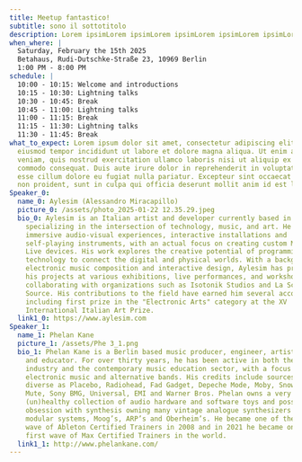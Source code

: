```yaml
---
title: Meetup fantastico!
subtitle: sono il sottotitolo
description: Lorem ipsimLorem ipsimLorem ipsimLorem ipsimLorem ipsimLorem ipsim
when_where: |
  Saturday, February the 15th 2025
  Betahaus, Rudi-Dutschke-Straße 23, 10969 Berlin
  1:00 PM - 8:00 PM
schedule: |
  10:00 - 10:15: Welcome and introductions
  10:15 - 10:30: Lightning talks
  10:30 - 10:45: Break
  10:45 - 11:00: Lightning talks
  11:00 - 11:15: Break
  11:15 - 11:30: Lightning talks
  11:30 - 11:45: Break
what_to_expect: Lorem ipsum dolor sit amet, consectetur adipiscing elit, sed do
  eiusmod tempor incididunt ut labore et dolore magna aliqua. Ut enim ad minim
  veniam, quis nostrud exercitation ullamco laboris nisi ut aliquip ex ea
  commodo consequat. Duis aute irure dolor in reprehenderit in voluptate velit
  esse cillum dolore eu fugiat nulla pariatur. Excepteur sint occaecat cupidatat
  non proident, sunt in culpa qui officia deserunt mollit anim id est laborum.
Speaker_0:
  name_0: Aylesim (Alessandro Miracapillo)
  picture_0: /assets/photo_2025-01-22 12.35.29.jpeg
  bio_0: Aylesim is an Italian artist and developer currently based in Berlin,
    specializing in the intersection of technology, music, and art. He creates
    immersive audio-visual experiences, interactive installations and
    self-playing instruments, with an actual focus on creating custom Max for
    Live devices. His work explores the creative potential of programming and
    technology to connect the digital and physical worlds. With a background in
    electronic music composition and interactive design, Aylesim has presented
    his projects at various exhibitions, live performances, and workshops,
    collaborating with organizations such as Isotonik Studios and La Scuola Open
    Source. His contributions to the field have earned him several accolades,
    including first prize in the "Electronic Arts" category at the XV
    International Italian Art Prize.
  link1_0: https://www.aylesim.com
Speaker_1:
  name_1: Phelan Kane
  picture_1: /assets/Phe 3_1.png
  bio_1: Phelan Kane is a Berlin based music producer, engineer, artist, developer
    and educator. For over thirty years, he has been active in both the music
    industry and the contemporary music education sector, with a focus on
    electronic music and alternative bands. His credits include sources as
    diverse as Placebo, Radiohead, Fad Gadget, Depeche Mode, Moby, Snow Patrol,
    Mute, Sony BMG, Universal, EMI and Warner Bros. Phelan owns a very
    (un)healthy collection of audio hardware and software toys and possesses an
    obsession with synthesis owning many vintage analogue synthesizers such as
    modular systems, Moog’s, ARP’s and Oberheim’s. He became one of the first
    wave of Ableton Certified Trainers in 2008 and in 2021 he became one of the
    first wave of Max Certified Trainers in the world.
  link1_1: http://www.phelankane.com/
---
```

